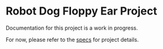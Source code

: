 # Robot Dog Floppy Ear Project
Documentation for this project is a work in progress.

For now, please refer to the [specs](specs.yaml) for project details.
